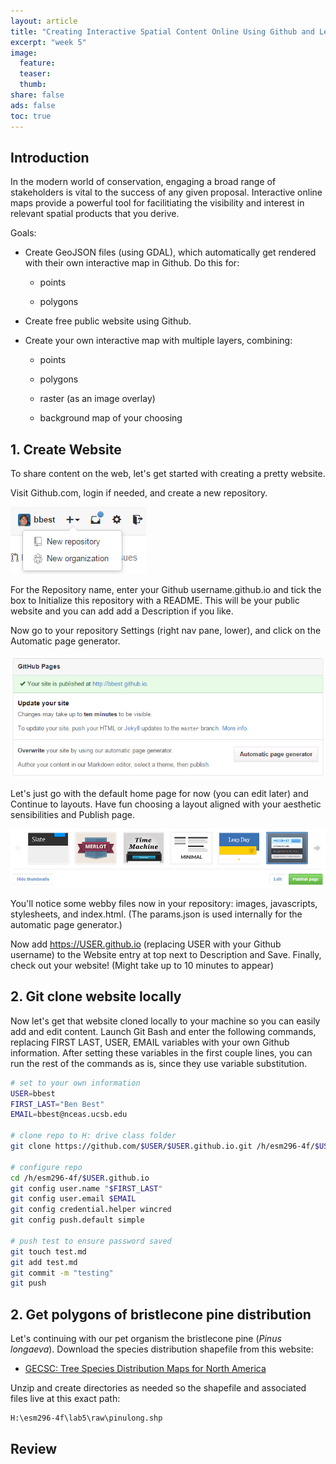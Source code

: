 ```yaml
---
layout: article
title: "Creating Interactive Spatial Content Online Using Github and Leaflet"
excerpt: "week 5"
image:
  feature:
  teaser:
  thumb:
share: false
ads: false
toc: true
---
```



## Introduction

In the modern world of conservation, engaging a broad range of stakeholders is vital to the success of any given proposal. Interactive online maps provide a powerful tool for facilitiating the visibility and interest in relevant spatial products that you derive.

Goals:

- Create GeoJSON files (using GDAL), which automatically get rendered with their own interactive map in Github. Do this for:

  - points
  
  - polygons  

- Create free public website using Github.

- Create your own interactive map with multiple layers, combining:

  - points
  
  - polygons
  
  - raster (as an image overlay)
  
  - background map of your choosing


## 1. Create Website

To share content on the web, let's get started with creating a pretty website.

Visit Github.com, login if needed, and create a new repository.

![](./img/github_add_repo_dropdown.PNG)

For the Repository name, enter your Github username.github.io and tick the box to Initialize this repository with a README. This will be your public website and you can add add a Description if you like.

Now go to your repository <span class="octicon octicon-tools"></span> Settings (right nav pane, lower), and click on the Automatic page generator.

![](./img/github_autopages.PNG)

Let's just go with the default home page for now (you can edit later) and Continue to layouts. Have fun choosing a layout aligned with your aesthetic sensibilities and Publish page.

![](./img/github_themes.PNG)

You'll notice some webby files now in your repository: images, javascripts, stylesheets, and index.html. (The params.json is used internally for the automatic page generator.)

Now add https://USER.github.io (replacing USER with your Github username) to the Website entry at top next to Description and Save. Finally, check out your website! (Might take up to 10 minutes to appear)

## 2. Git clone website locally

Now let's get that website cloned locally to your machine so you can easily add and edit content. Launch Git Bash and enter the following commands, replacing FIRST LAST, USER, EMAIL variables with your own Github information. After setting these variables in the first couple lines, you can run the rest of the commands as is, since they use variable substitution.

```bash
# set to your own information
USER=bbest
FIRST_LAST="Ben Best"
EMAIL=bbest@nceas.ucsb.edu

# clone repo to H: drive class folder
git clone https://github.com/$USER/$USER.github.io.git /h/esm296-4f/$USER.github.io

# configure repo
cd /h/esm296-4f/$USER.github.io
git config user.name "$FIRST_LAST"
git config user.email $EMAIL
git config credential.helper wincred
git config push.default simple

# push test to ensure password saved
git touch test.md
git add test.md
git commit -m "testing"
git push
```

## 2. Get polygons of bristlecone pine distribution

Let's continuing with our pet organism the bristlecone pine (_Pinus longaeva_). Download the species distribution shapefile from this website:
  
  - [GECSC: Tree Species Distribution Maps for North America](http://esp.cr.usgs.gov/data/little/)

Unzip and create directories as needed so the shapefile and associated files live at this exact path:

```
H:\esm296-4f\lab5\raw\pinulong.shp
```



## Review